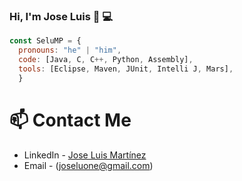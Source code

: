 ### Hi, I'm Jose Luis 🐧 💻


```javascript
const SeluMP = {
  pronouns: "he" | "him",
  code: [Java, C, C++, Python, Assembly],
  tools: [Eclipse, Maven, JUnit, Intelli J, Mars],
  }
```


# 📫 Contact Me
- LinkedIn - [Jose Luis Martínez](https://www.linkedin.com/in/jose-luis-mart%C3%ADnez-perea)
- Email - (joseluone@gmail.com)



<!--
**SeluMP/SeluMP** is a ✨ _special_ ✨ repository because its `README.md` (this file) appears on your GitHub profile.

Here are some ideas to get you started:

- 🔭 I’m currently working on ...
- 🌱 I’m currently learning ...
- 👯 I’m looking to collaborate on ...
- 🤔 I’m looking for help with ...
- 💬 Ask me about ...
- 📫 How to reach me: ...
- 😄 Pronouns: ...
- ⚡ Fun fact: ...
-->
